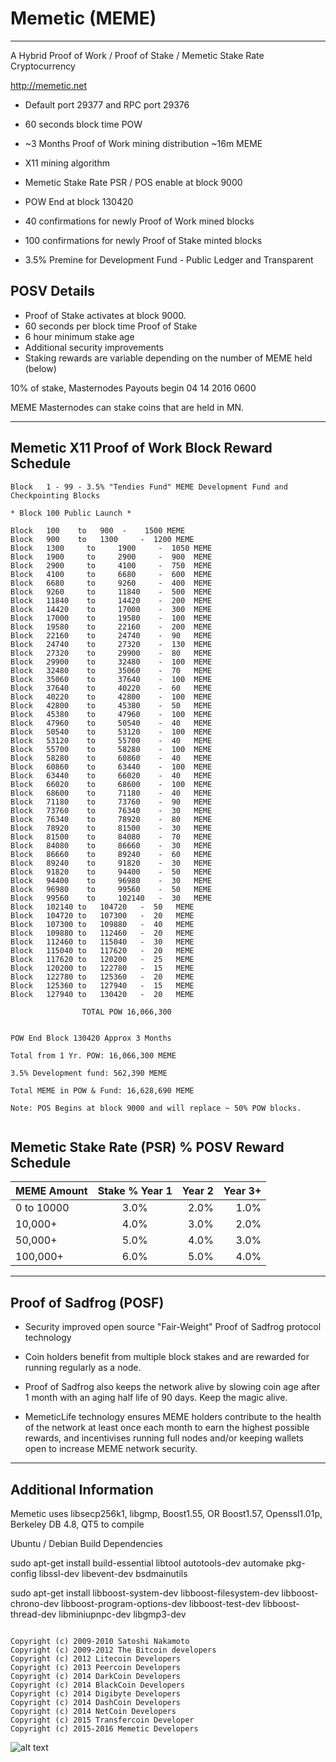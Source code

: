 Memetic (MEME)
===============
-------------------------------------------
A Hybrid Proof of Work / Proof of Stake / Memetic Stake Rate Cryptocurrency

http://memetic.net

 - Default port 29377 and RPC port 29376

 - 60 seconds block time POW
 - ~3 Months Proof of Work mining distribution ~16m MEME
 - X11 mining algorithm
 - Memetic Stake Rate PSR / POS enable at block 9000
 - POW End at block 130420

 - 40 confirmations for newly Proof of Work mined blocks
 - 100 confirmations for newly Proof of Stake minted blocks
 - 3.5% Premine for Development Fund - Public Ledger and Transparent

  POSV Details
 ------------
  - Proof of Stake activates at block 9000.
  - 60 seconds per block time Proof of Stake
  - 6 hour minimum stake age
  - Additional security improvements
  - Staking rewards are variable depending on the number of MEME held (below)

10% of stake, Masternodes Payouts begin 04 14 2016 0600

MEME Masternodes can stake coins that are held in MN.

-------------------------------------------

Memetic X11 Proof of Work Block Reward Schedule
------------------------------------------------
```
Block   1 - 99 - 3.5% "Tendies Fund" MEME Development Fund and Checkpointing Blocks

* Block 100 Public Launch *

Block	100	   to 	900	 - 	  1500 MEME
Block	900	   to 	1300	 - 	1200 MEME
Block	1300	 to 	1900	 - 	1050 MEME
Block	1900	 to 	2900	 - 	900	 MEME
Block	2900	 to 	4100	 - 	750	 MEME
Block	4100	 to 	6680	 - 	600	 MEME
Block	6680	 to 	9260	 - 	400	 MEME
Block	9260	 to 	11840	 - 	500	 MEME
Block	11840	 to 	14420	 - 	200	 MEME
Block	14420	 to 	17000	 - 	300	 MEME
Block	17000	 to 	19580	 - 	100	 MEME
Block	19580	 to 	22160	 - 	200	 MEME
Block	22160	 to 	24740	 - 	90	 MEME
Block	24740	 to 	27320	 - 	130	 MEME
Block	27320	 to 	29900	 - 	80	 MEME
Block	29900	 to 	32480	 - 	100	 MEME
Block	32480	 to 	35060	 - 	70	 MEME
Block	35060	 to 	37640	 - 	100	 MEME
Block	37640	 to 	40220	 - 	60	 MEME
Block	40220	 to 	42800	 - 	100	 MEME
Block	42800	 to 	45380	 - 	50	 MEME
Block	45380	 to 	47960	 - 	100	 MEME
Block	47960	 to 	50540	 - 	40	 MEME
Block	50540	 to 	53120	 - 	100	 MEME
Block	53120	 to 	55700	 - 	40	 MEME
Block	55700	 to 	58280	 - 	100	 MEME
Block	58280	 to 	60860	 - 	40	 MEME
Block	60860	 to 	63440	 - 	100	 MEME
Block	63440	 to 	66020	 - 	40	 MEME
Block	66020	 to 	68600	 - 	100	 MEME
Block	68600	 to 	71180	 - 	40	 MEME
Block	71180	 to 	73760	 - 	90	 MEME
Block	73760	 to 	76340	 - 	30	 MEME
Block	76340	 to 	78920	 - 	80	 MEME
Block	78920	 to 	81500	 - 	30	 MEME
Block	81500	 to 	84080	 - 	70	 MEME
Block	84080	 to 	86660	 - 	30	 MEME
Block	86660	 to 	89240	 - 	60	 MEME
Block	89240	 to 	91820	 - 	30	 MEME
Block	91820	 to 	94400	 - 	50	 MEME
Block	94400	 to 	96980	 - 	30	 MEME
Block	96980	 to 	99560	 - 	50	 MEME
Block	99560	 to 	102140	 - 	30	 MEME
Block	102140 to 	104720	 - 	50	 MEME
Block	104720 to 	107300	 - 	20	 MEME
Block	107300 to 	109880	 - 	40	 MEME
Block	109880 to 	112460	 - 	20	 MEME
Block	112460 to 	115040	 - 	30	 MEME
Block	115040 to 	117620	 - 	20	 MEME
Block	117620 to 	120200	 - 	25	 MEME
Block	120200 to 	122780	 - 	15	 MEME
Block	122780 to 	125360	 - 	20	 MEME
Block	125360 to 	127940	 - 	15	 MEME
Block	127940 to 	130420	 - 	20	 MEME

				TOTAL POW 16,066,300


POW End Block 130420 Approx 3 Months

Total from 1 Yr. POW: 16,066,300 MEME

3.5% Development fund: 562,390 MEME

Total MEME in POW & Fund: 16,628,690 MEME

Note: POS Begins at block 9000 and will replace ~ 50% POW blocks.


```


Memetic Stake Rate (PSR) %  POSV Reward Schedule
---------------------------------

| MEME Amount    | Stake % Year 1|  Year 2  |  Year 3+ |
|:-------------|:-------------:|------------:|------------:|
 |0 to 10000  |  3.0%|  2.0% | 1.0% |
 |10,000+     |  4.0%| 3.0% | 2.0% |
 |50,000+  | 5.0% | 4.0% | 3.0% |
 |100,000+ |    6.0% | 5.0% | 4.0% |

----------------------------------


Proof of Sadfrog (POSF)
----------------
 - Security improved open source "Fair-Weight" Proof of Sadfrog protocol technology

 - Coin holders benefit from multiple block stakes and are rewarded for running regularly as a node.

 - Proof of Sadfrog also  keeps the network alive by slowing coin age after 1 month with an aging half life of 90 days. Keep the magic alive.

 - MemeticLife technology ensures MEME holders contribute to the health of the network at least once each month to earn the highest possible rewards, and incentivises running full nodes and/or keeping wallets open to increase MEME network security.

 -------------------------------
Additional Information
------------------------------

Memetic uses libsecp256k1, libgmp, Boost1.55, OR Boost1.57, Openssl1.01p, Berkeley DB 4.8, QT5 to compile

Ubuntu / Debian Build Dependencies

sudo apt-get install build-essential libtool autotools-dev automake pkg-config libssl-dev libevent-dev bsdmainutils

sudo apt-get install libboost-system-dev libboost-filesystem-dev libboost-chrono-dev libboost-program-options-dev libboost-test-dev libboost-thread-dev libminiupnpc-dev libgmp3-dev


```

Copyright (c) 2009-2010 Satoshi Nakamoto
Copyright (c) 2009-2012 The Bitcoin developers
Copyright (c) 2012 Litecoin Developers
Copyright (c) 2013 Peercoin Developers
Copyright (c) 2014 DarkCoin Developers
Copyright (c) 2014 BlackCoin Developers
Copyright (c) 2014 Digibyte Developers
Copyright (c) 2014 DashCoin Developers
Copyright (c) 2014 NetCoin Developers
Copyright (c) 2015 Transfercoin Developer
Copyright (c) 2015-2016 Memetic Developers

 ```

![alt text](http://i2.kym-cdn.com/photos/images/newsfeed/000/095/218/feels-good-man.jpg "Memetic approves")
